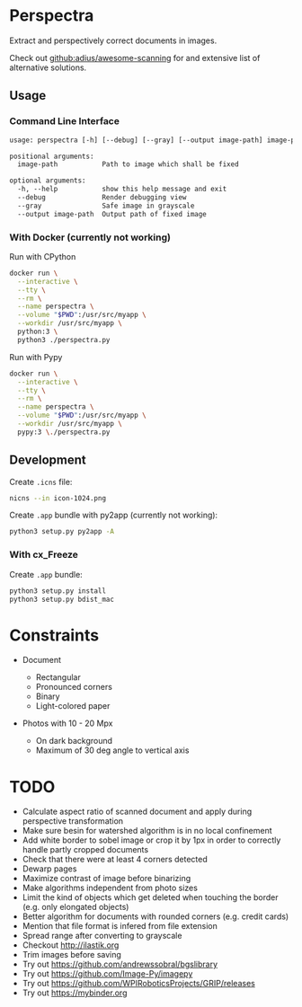 # Perspectra

Extract and perspectively correct documents in images.

Check out [github:adius/awesome-scanning]
for and extensive list of alternative solutions.

[github:adius/awesome-scanning]: https://github.com/adius/awesome-scanning


## Usage

### Command Line Interface

```txt
usage: perspectra [-h] [--debug] [--gray] [--output image-path] image-path

positional arguments:
  image-path           Path to image which shall be fixed

optional arguments:
  -h, --help           show this help message and exit
  --debug              Render debugging view
  --gray               Safe image in grayscale
  --output image-path  Output path of fixed image
```


### With Docker (currently not working)

Run with CPython

```sh
docker run \
  --interactive \
  --tty \
  --rm \
  --name perspectra \
  --volume "$PWD":/usr/src/myapp \
  --workdir /usr/src/myapp \
  python:3 \
  python3 ./perspectra.py
```


Run with Pypy 

```sh
docker run \
  --interactive \
  --tty \
  --rm \
  --name perspectra \
  --volume "$PWD":/usr/src/myapp \
  --workdir /usr/src/myapp \
  pypy:3 \./perspectra.py
```


## Development

Create `.icns` file:

```sh
nicns --in icon-1024.png
```

Create `.app` bundle with py2app (currently not working):

```sh
python3 setup.py py2app -A
```


### With cx_Freeze

Create `.app` bundle:

```sh
python3 setup.py install
python3 setup.py bdist_mac
```


# Constraints

- Document
    - Rectangular
    - Pronounced corners
    - Binary
    - Light-colored paper

- Photos with 10 - 20 Mpx
    - On dark background
    - Maximum of 30 deg angle to vertical axis


# TODO

- Calculate aspect ratio of scanned document
  and apply during perspective transformation
- Make sure besin for watershed algorithm is in no local confinement
- Add white border to sobel image or crop it by 1px in order
  to correctly handle partly cropped documents
- Check that there were at least 4 corners detected
- Dewarp pages
- Maximize contrast of image before binarizing
- Make algorithms independent from photo sizes
- Limit the kind of objects which get deleted when touching the border
  (e.g. only elongated objects)
- Better algorithm for documents with rounded corners (e.g. credit cards)
- Mention that file format is infered from file extension
- Spread range after converting to grayscale
- Checkout http://ilastik.org
- Trim images before saving
- Try out https://github.com/andrewssobral/bgslibrary
- Try out https://github.com/Image-Py/imagepy
- Try out https://github.com/WPIRoboticsProjects/GRIP/releases
- Try out https://mybinder.org
